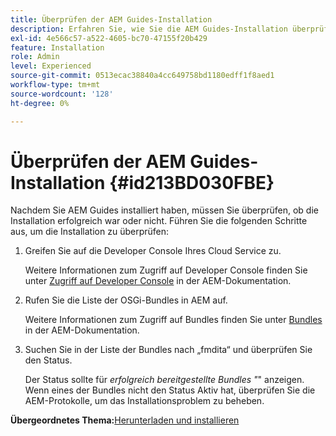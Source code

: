 ```yaml
---
title: Überprüfen der AEM Guides-Installation
description: Erfahren Sie, wie Sie die AEM Guides-Installation überprüfen
exl-id: 4e566c57-a522-4605-bc70-47155f20b429
feature: Installation
role: Admin
level: Experienced
source-git-commit: 0513ecac38840a4cc649758bd1180edff1f8aed1
workflow-type: tm+mt
source-wordcount: '128'
ht-degree: 0%

---
```


# Überprüfen der AEM Guides-Installation {#id213BD030FBE}

Nachdem Sie AEM Guides installiert haben, müssen Sie überprüfen, ob die Installation erfolgreich war oder nicht. Führen Sie die folgenden Schritte aus, um die Installation zu überprüfen:

1. Greifen Sie auf die Developer Console Ihres Cloud Service zu.

   Weitere Informationen zum Zugriff auf Developer Console finden Sie unter [Zugriff auf Developer Console](https://experienceleague.adobe.com/docs/experience-manager-learn/cloud-service/debugging/debugging-aem-as-a-cloud-service/developer-console.html?lang=de) in der AEM-Dokumentation.

1. Rufen Sie die Liste der OSGi-Bundles in AEM auf.

   Weitere Informationen zum Zugriff auf Bundles finden Sie unter [Bundles](https://experienceleague.adobe.com/docs/experience-manager-learn/cloud-service/debugging/debugging-aem-as-a-cloud-service/developer-console.html?lang=en#bundles) in der AEM-Dokumentation.

1. Suchen Sie in der Liste der Bundles nach „fmdita“ und überprüfen Sie den Status.

   Der Status sollte für *erfolgreich bereitgestellte Bundles &quot;*&quot; anzeigen. Wenn eines der Bundles nicht den Status Aktiv hat, überprüfen Sie die AEM-Protokolle, um das Installationsproblem zu beheben.


**Übergeordnetes Thema:**&#x200B;[ Herunterladen und installieren](download-install.md)
